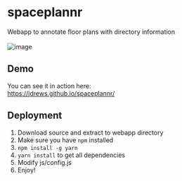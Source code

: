 # spaceplannr
Webapp to annotate floor plans with directory information  
  <br/>
![image](https://user-images.githubusercontent.com/172766/43995565-c833997e-9d7d-11e8-883a-3d9b811a57c6.png)

## Demo
You can see it in action here:  
https://jdrews.github.io/spaceplannr/

## Deployment
1. Download source and extract to webapp directory
2. Make sure you have `npm` installed
3. `npm install -g yarn`
4. `yarn install` to get all dependencies
5. Modify js/config.js
5. Enjoy! 
